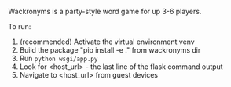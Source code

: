 Wackronyms is a party-style word game for up 3-6 players.

To run:
1) (recommended) Activate the virtual environment venv
2) Build the package "pip install -e ." from wackronyms dir
3) Run `python wsgi/app.py`
4) Look for <host_url> - the last line of the flask command output
5) Navigate to <host_url> from guest devices
